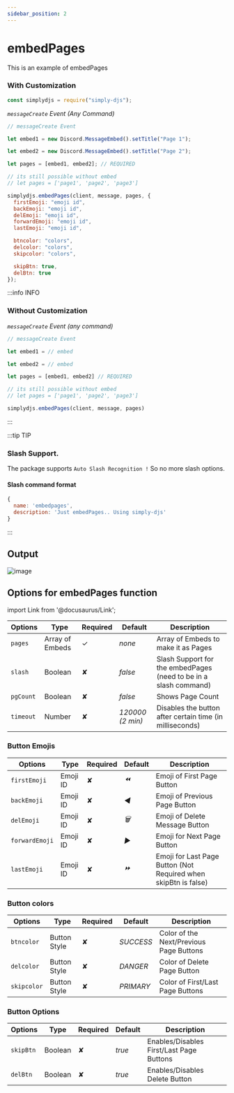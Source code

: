 ```yaml
---
sidebar_position: 2
---
```


# embedPages

This is an example of embedPages

### With Customization

```js
const simplydjs = require("simply-djs");
```

_`messageCreate` Event (Any Command)_

```js
// messageCreate Event

let embed1 = new Discord.MessageEmbed().setTitle("Page 1");

let embed2 = new Discord.MessageEmbed().setTitle("Page 2");

let pages = [embed1, embed2]; // REQUIRED

// its still possible without embed
// let pages = ['page1', 'page2', 'page3']

simplydjs.embedPages(client, message, pages, {
  firstEmoji: "emoji id",
  backEmoji: "emoji id",
  delEmoji: "emoji id",
  forwardEmoji: "emoji id",
  lastEmoji: "emoji id",

  btncolor: "colors",
  delcolor: "colors",
  skipcolor: "colors",

  skipBtn: true,
  delBtn: true
});
```

:::info INFO

### Without Customization

_`messageCreate` Event (any command)_

```js
// messageCreate Event

let embed1 = // embed

let embed2 = // embed

let pages = [embed1, embed2] // REQUIRED

// its still possible without embed
// let pages = ['page1', 'page2', 'page3']

simplydjs.embedPages(client, message, pages)
```

:::

:::tip TIP

### Slash Support.

The package supports `Auto Slash Recognition !` So no more slash options.

#### Slash command format

```js
{
  name: 'embedpages',
  description: 'Just embedPages.. Using simply-djs'
}
```

:::

## Output

![image](https://user-images.githubusercontent.com/71836991/127869308-72817b88-a41a-4e46-af2b-5e556bafafa3.png)

## Options for embedPages function

import Link from '@docusaurus/Link';

<div style={{textAlign: 'center'}}>

| Options   | Type                                                                                                                     | Required | Default | Description                                                      |
| --------- | ------------------------------------------------------------------------------------------------------------------------ | -------- | ------- | ---------------------------------------------------------------- |
| `pages`   | <Link to="https://developer.mozilla.org/en-US/docs/Web/JavaScript/Reference/Global_Objects/Array">Array of Embeds</Link> | ✓        | _none_  | Array of Embeds to make it as Pages                              |
| `slash`   | <Link to="https://developer.mozilla.org/en-US/docs/Web/JavaScript/Reference/Global_Objects/Boolean">Boolean</Link>       | ✘        | _false_ | Slash Support for the embedPages (need to be in a slash command) |
| `pgCount` | <Link to="https://developer.mozilla.org/en-US/docs/Web/JavaScript/Reference/Global_Objects/Boolean">Boolean</Link>       | ✘        | _false_ | Shows Page Count                                                 |
| `timeout` | <Link to="https://developer.mozilla.org/en-US/docs/Web/JavaScript/Reference/Global_Objects/String">Number</Link>       | ✘        | _120000 (2 min)_ | Disables the button after certain time (in milliseconds)                                                 |

</div>

### Button Emojis

<div style={{textAlign: 'center'}}>

| Options        | Type                                                                             | Required | Default | Description                                                     |
| -------------- | -------------------------------------------------------------------------------- | -------- | ------- | --------------------------------------------------------------- |
| `firstEmoji`   | <Link to="https://discord.js.org/#/docs/main/stable/class/Emoji">Emoji ID</Link> | ✘        | _⏪_    | Emoji of First Page Button                                      |
| `backEmoji`    | <Link to="https://discord.js.org/#/docs/main/stable/class/Emoji">Emoji ID</Link> | ✘        | _◀️_    | Emoji of Previous Page Button                                   |
| `delEmoji`     | <Link to="https://discord.js.org/#/docs/main/stable/class/Emoji">Emoji ID</Link> | ✘        | _🗑️_    | Emoji of Delete Message Button                                  |
| `forwardEmoji` | <Link to="https://discord.js.org/#/docs/main/stable/class/Emoji">Emoji ID</Link> | ✘        | _▶️_    | Emoji for Next Page Button                                      |
| `lastEmoji`    | <Link to="https://discord.js.org/#/docs/main/stable/class/Emoji">Emoji ID</Link> | ✘        | _⏩_    | Emoji for Last Page Button (Not Required when skipBtn is false) |

</div>

### Button colors

| Options     | Type                                                                                                | Required | Default   | Description                             |
| ----------- | --------------------------------------------------------------------------------------------------- | -------- | --------- | --------------------------------------- |
| `btncolor`  | <Link to="https://discord.js.org/#/docs/main/stable/typedef/MessageButtonStyle">Button Style</Link> | ✘        | _SUCCESS_ | Color of the Next/Previous Page Buttons |
| `delcolor`  | <Link to="https://discord.js.org/#/docs/main/stable/typedef/MessageButtonStyle">Button Style</Link> | ✘        | _DANGER_  | Color of Delete Page Button             |
| `skipcolor` | <Link to="https://discord.js.org/#/docs/main/stable/typedef/MessageButtonStyle">Button Style</Link> | ✘        | _PRIMARY_ | Color of First/Last Page Buttons        |

### Button Options

| Options   | Type                                                                                                               | Required | Default | Description                              |
| --------- | ------------------------------------------------------------------------------------------------------------------ | -------- | ------- | ---------------------------------------- |
| `skipBtn` | <Link to="https://developer.mozilla.org/en-US/docs/Web/JavaScript/Reference/Global_Objects/Boolean">Boolean</Link> | ✘        | _true_  | Enables/Disables First/Last Page Buttons |
| `delBtn`  | <Link to="https://developer.mozilla.org/en-US/docs/Web/JavaScript/Reference/Global_Objects/Boolean">Boolean</Link> | ✘        | _true_  | Enables/Disables Delete Button           |